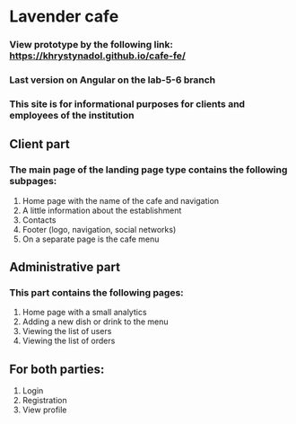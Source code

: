 # Lavender cafe
### View prototype by the following link: https://khrystynadol.github.io/cafe-fe/
### Last version on Angular on the lab-5-6 branch

### This site is for informational purposes for clients and employees of the institution

## Client part 
### The main page of the landing page type contains the following subpages: 
1. Home page with the name of the cafe and navigation
2. A little information about the establishment
3. Contacts
4. Footer (logo, navigation, social networks)
5. On a separate page is the cafe menu

## Administrative part 
### This part contains the following pages: 
1. Home page with a small analytics
2. Adding a new dish or drink to the menu
3. Viewing the list of users
4. Viewing the list of orders

## For both parties: 
1. Login
2. Registration
3. View profile
